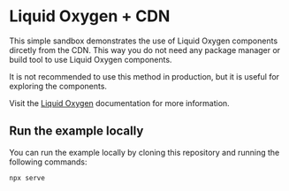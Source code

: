 # Liquid Oxygen + CDN

This simple sandbox demonstrates the use of Liquid Oxygen components dircetly from the CDN. This way you do not need any package manager or build tool to use Liquid Oxygen components.

It is not recommended to use this method in production, but it is useful for exploring the components.

Visit the [Liquid Oxygen](https://liquid.merck.design) documentation for more information.

## Run the example locally

You can run the example locally by cloning this repository and running the following commands:

```bash
npx serve
```
